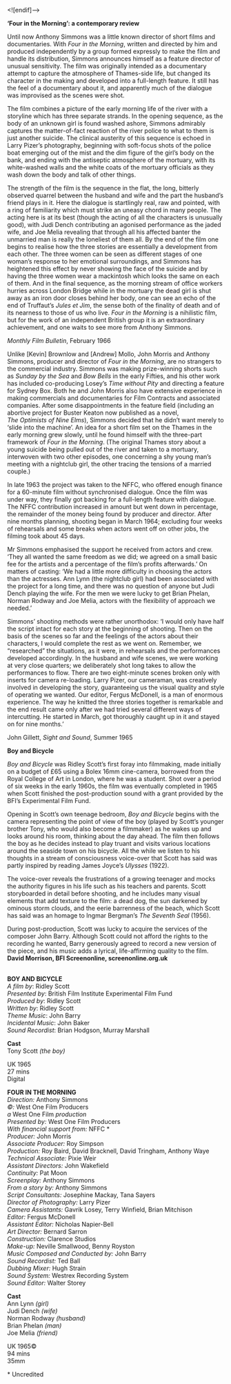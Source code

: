 
<![endif]-->

**‘Four in the Morning’: a contemporary review**

Until now Anthony Simmons was a little known director of short films and documentaries. With _Four in the Morning_, written and directed by him and produced independently by a group formed expressly to make the film and handle its distribution, Simmons announces himself as a feature director of unusual sensitivity. The film was originally intended as a documentary attempt to capture the atmosphere of Thames-side life, but changed its character in the making and developed into a full-length feature. It still has the feel of a documentary about it, and apparently much of the dialogue was improvised as the scenes were shot.

The film combines a picture of the early morning life of the river with a storyline which has three separate strands. In the opening sequence, as the body of an unknown girl is found washed ashore, Simmons admirably captures the matter-of-fact reaction of the river police to what to them is just another suicide. The clinical austerity of this sequence is echoed in Larry Pizer’s photography, beginning with soft-focus shots of the police boat emerging out of the mist and the dim figure of the girl’s body on the bank, and ending with the antiseptic atmosphere of the mortuary, with its white-washed walls and the white coats of the mortuary officials as they wash down the body and talk of other things.

The strength of the film is the sequence in the flat, the long, bitterly observed quarrel between the husband and wife and the part the husband’s friend plays in it. Here the dialogue is startlingly real, raw and pointed, with a ring of familiarity which must strike an uneasy chord in many people. The acting here is at its best (though the acting of all the characters is unusually good), with Judi Dench contributing an agonised performance as the jaded wife, and Joe Melia revealing that through all his affected banter the unmarried man is really the loneliest of them all. By the end of the film one begins to realise how the three stories are essentially a development from each other. The three women can be seen as different stages of one woman’s response to her emotional surroundings, and Simmons has heightened this effect by never showing the face of the suicide and by having the three women wear a mackintosh which looks the same on each of them. And in the final sequence, as the morning stream of office workers hurries across London Bridge while in the mortuary the dead girl is shut away as an iron door closes behind her body, one can see an echo of the end of Truffaut’s _Jules et Jim_, the sense both of the finality of death and of its nearness to those of us who live. _Four in the Morning_ is a nihilistic film, but for the work of an independent British group it is an extraordinary achievement, and one waits to see more from Anthony Simmons.

_Monthly Film Bulletin_, February 1966

Unlike [Kevin] Brownlow and [Andrew] Mollo, John Morris and Anthony Simmons, producer and director of _Four in the Morning_, are no strangers to the commercial industry. Simmons was making prize-winning shorts such as _Sunday by the Sea_ and _Bow Bells_ in the early Fifties, and his other work has included co-producing Losey’s _Time without Pity_ and directing a feature for Sydney Box. Both he and John Morris also have extensive experience in making commercials and documentaries for Film Contracts and associated companies. After some disappointments in the feature field (including an abortive project for Buster Keaton now published as a novel,  
_The Optimists of Nine Elms_), Simmons decided that he didn’t want merely to ‘slide into the machine’. An idea for a short film set on the Thames in the early morning grew slowly, until he found himself with the three-part framework of _Four in the Morning_. (The original Thames story about a young suicide being pulled out of the river and taken to a mortuary, interwoven with two other episodes, one concerning a shy young man’s meeting with a nightclub girl, the other tracing the tensions of a married couple.)

In late 1963 the project was taken to the NFFC, who offered enough finance for a 60-minute film without synchronised dialogue. Once the film was under way, they finally got backing for a full-length feature with dialogue. The NFFC contribution increased in amount but went down in percentage, the remainder of the money being found by producer and director. After nine months planning, shooting began in March 1964; excluding four weeks of rehearsals and some breaks when actors went off on other jobs, the filming took about 45 days.

Mr Simmons emphasised the support he received from actors and crew. ‘They all wanted the same freedom as we did; we agreed on a small basic fee for the artists and a percentage of the film’s profits afterwards.’ On matters of casting: ‘We had a little more difficulty in choosing the actors than the actresses. Ann Lynn (the nightclub girl) had been associated with the project for a long time, and there was no question of anyone but Judi Dench playing the wife. For the men we were lucky to get Brian Phelan, Norman Rodway and Joe Melia, actors with the flexibility of approach we needed.’

Simmons’ shooting methods were rather unorthodox: ‘I would only have half the script intact for each story at the beginning of shooting. Then on the basis of the scenes so far and the feelings of the actors about their characters, I would complete the rest as we went on. Remember, we “researched” the situations, as it were, in rehearsals and the performances developed accordingly. In the husband and wife scenes, we were working at very close quarters; we deliberately shot long takes to allow the performances to flow. There are two eight-minute scenes broken only with inserts for camera re-loading. Larry Pizer, our cameraman, was creatively involved in developing the story, guaranteeing us the visual quality and style of operating we wanted. Our editor, Fergus McDonell, is a man of enormous experience. The way he knitted the three stories together is remarkable and the end result came only after we had tried several different ways of intercutting. He started in March, got thoroughly caught up in it and stayed on for nine months.’

John Gillett, _Sight and Sound_, Summer 1965

**Boy and Bicycle**

_Boy and Bicycle_ was Ridley Scott’s first foray into filmmaking, made initially on a budget of £65 using a Bolex 16mm cine-camera, borrowed from the Royal College of Art in London, where he was a student. Shot over a period of six weeks in the early 1960s, the film was eventually completed in 1965 when Scott finished the post-production sound with a grant provided by the BFI’s Experimental Film Fund.

Opening in Scott’s own teenage bedroom, _Boy and Bicycle_ begins with the camera representing the point of view of the boy (played by Scott’s younger brother Tony, who would also become a filmmaker) as he wakes up and looks around his room, thinking about the day ahead. The film then follows the boy as he decides instead to play truant and visits various locations around the seaside town on his bicycle. All the while we listen to his thoughts in a stream of consciousness voice-over that Scott has said was partly inspired by reading James Joyce’s _Ulysses_ (1922).

The voice-over reveals the frustrations of a growing teenager and mocks the authority figures in his life such as his teachers and parents. Scott storyboarded in detail before shooting, and he includes many visual elements that add texture to the film: a dead dog, the sun darkened by ominous storm clouds, and the eerie barrenness of the beach, which Scott has said was an homage to Ingmar Bergman’s _The Seventh Seal_ (1956).

During post-production, Scott was lucky to acquire the services of the composer John Barry. Although Scott could not afford the rights to the recording he wanted, Barry generously agreed to record a new version of the piece, and his music adds a lyrical, life-affirming quality to the film.  
**David Morrison, BFI Screenonline, screenonline.org.uk**  
<br>

**BOY AND BICYCLE**  
_A film by_: Ridley Scott  
_Presented by_: British Film Institute Experimental Film Fund  
_Produced by_: Ridley Scott  
_Written by_: Ridley Scott  
_Theme Music_: John Barry  
_Incidental Music_: John Baker  
_Sound Recordist_: Brian Hodgson, Murray Marshall  

**Cast**  
Tony Scott _(the boy)_  

UK 1965  
27 mins  
Digital  

**FOUR IN THE MORNING**  
_Direction:_ Anthony Simmons  
_©:_ West One Film Producers  
_a_ West One Film _production_  
_Presented by:_ West One Film Producers  
_With financial support from:_ NFFC *  
_Producer:_ John Morris  
_Associate Producer:_ Roy Simpson  
_Production:_ Roy Baird, David Bracknell, David Tringham, Anthony Waye  
_Technical Associate:_ Pixie Weir  
_Assistant Directors:_ John Wakefield  
_Continuity:_ Pat Moon  
_Screenplay:_ Anthony Simmons  
_From a story by:_ Anthony Simmons  
_Script Consultants:_ Josephine Mackay, Tana Sayers  
_Director of Photography:_ Larry Pizer  
_Camera Assistants:_ Gavrik Losey, Terry Winfield, Brian Mitchison  
_Editor:_ Fergus McDonell  
_Assistant Editor:_ Nicholas Napier-Bell  
_Art Director:_ Bernard Sarron  
_Construction:_ Clarence Studios  
_Make-up:_ Neville Smallwood, Benny Royston  
_Music Composed and Conducted by:_ John Barry  
_Sound Recordist:_ Ted Ball  
_Dubbing Mixer:_ Hugh Strain  
_Sound System:_ Westrex Recording System  
_Sound Editor:_ Walter Storey  

**Cast**  
Ann Lynn _(girl)_  
Judi Dench _(wife)_  
Norman Rodway _(husband)_  
Brian Phelan _(man)_  
Joe Melia _(friend)_  

UK 1965©  
94 mins  
35mm  

\* Uncredited  
<!--stackedit_data:
eyJoaXN0b3J5IjpbOTM0MjYwMzU4LC02NjA3OTQ0MTcsLTE5Mz
QyMjA5ODldfQ==
-->